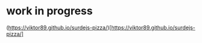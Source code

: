 # work in progress

(https://viktor89.github.io/surdejs-pizza/)[https://viktor89.github.io/surdejs-pizza/]
